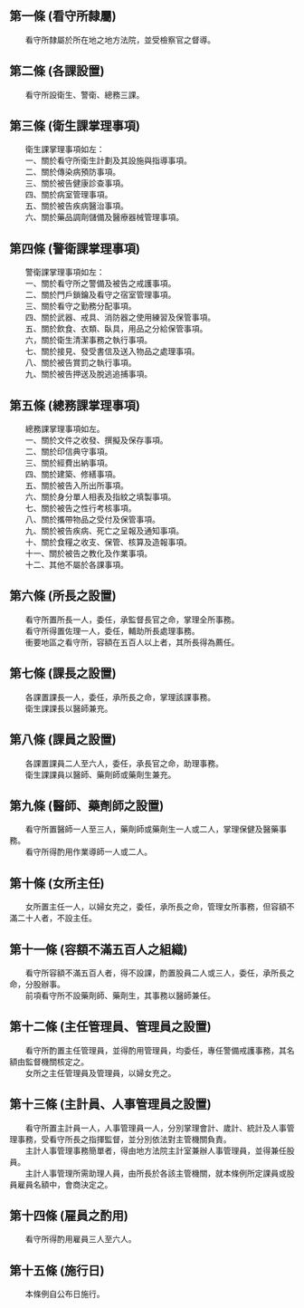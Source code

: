 第一條 (看守所隸屬)
-------------------
　　看守所隸屬於所在地之地方法院，並受檢察官之督導。  


第二條 (各課設置)
-----------------
　　看守所設衛生、警衛、總務三課。  


第三條 (衛生課掌理事項)
-----------------------
　　衛生課掌理事項如左：  
　　一、關於看守所衛生計劃及其設施與指導事項。  
　　二、關於傳染病預防事項。  
　　三、關於被告健康診查事項。  
　　四、關於病室管理事項。  
　　五、關於被告疾病醫治事項。  
　　六、關於藥品調劑儲備及醫療器械管理事項。  


第四條 (警衛課掌理事項)
-----------------------
　　警衛課掌理事項如左：  
　　一、關於看守所之警備及被告之戒護事項。  
　　二、關於門戶鎖鑰及看守之宿室管理事項。  
　　三、關於看守之勤務分配事項。  
　　四、關於武器、戒具、消防器之使用練習及保管事項。  
　　五、關於飲食、衣類、臥具，用品之分給保管事項。  
　　六，關於衛生清潔事務之執行事項。  
　　七、關於接見、發受書信及送入物品之處理事項。  
　　八、關於被告賞罰之執行事項。  
　　九、關於被告押送及脫逃追捕事項。  


第五條 (總務課掌理事項)
-----------------------
　　總務課掌理事項如左。  
　　一、關於文件之收發、撰擬及保存事項。  
　　二、關於印信典守事項。  
　　三、關於經費出納事項。  
　　四、關於建築、修繕事項。  
　　五、關於被告入所出所事項。  
　　六、關於身分單人相表及指紋之填製事項。  
　　七、關於被告之性行考核事項。  
　　八、關於攜帶物品之受付及保管事項。  
　　九、關於被告疾病、死亡之呈報及通知事項。  
　　十、關於食糧之收支、保管、核算及造報事項。  
　　十一、關於被告之教化及作業事項。  
　　十二、其他不屬於各課事項。  


第六條 (所長之設置)
-------------------
　　看守所置所長一人，委任，承監督長官之命，掌理全所事務。  
　　看守所得置佐理一人，委任，輔助所長處理事務。  
　　衝要地區之看守所，容額在五百人以上者，其所長得為薦任。  


第七條 (課長之設置)
-------------------
　　各課置課長一人，委任，承所長之命，掌理該課事務。  
　　衛生課課長以醫師兼充。  


第八條 (課員之設置)
-------------------
　　各課置課員二人至六人，委任，承長官之命，助理事務。  
　　衛生課課員以醫師、藥劑師或藥劑生兼充。  


第九條 (醫師、藥劑師之設置)
---------------------------
　　看守所置醫師一人至三人，藥劑師或藥劑生一人或二人，掌理保健及醫藥事務。  
　　看守所得酌用作業導師一人或二人。  


第十條 (女所主任)
-----------------
　　女所置主任一人，以婦女充之，委任，承所長之命，管理女所事務，但容額不滿二十人者，不設主任。  


第十一條 (容額不滿五百人之組織)
-------------------------------
　　看守所容額不滿五百人者，得不設課，酌置股員二人或三人，委任，承所長之命，分股辦事。  
　　前項看守所不設藥劑師、藥劑生，其事務以醫師兼任。  


第十二條 (主任管理員、管理員之設置)
-----------------------------------
　　看守所酌置主任管理員，並得酌用管理員，均委任，專任警備戒護事務，其名額由監督機關核定之。  
　　女所之主任管理員及管理員，以婦女充之。  


第十三條 (主計員、人事管理員之設置)
-----------------------------------
　　看守所置主計員一人，人事管理員一人，分別掌理會計、歲計、統計及人事管理事務，受看守所長之指揮監督，並分別依法對主管機關負責。  
　　主計人事管理事務簡單者，得由地方法院主計室兼辦人事管理員，並得兼任股員。  
　　主計人事管理所需助理人員，由所長於各該主管機關，就本條例所定課員或股員雇員名額中，會商決定之。  


第十四條 (雇員之酌用)
---------------------
　　看守所得酌用雇員三人至六人。  


第十五條 (施行日)
-----------------
　　本條例自公布日施行。